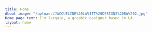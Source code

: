 ```yaml
---
title: Home
About image: "/uploads/JACQUELINE%20LAVITT%20DESIGNS%20BW%202.jpg"
Home page text: I'm Jacquie, a graphic designer based in LA.
layout: home
---
```


